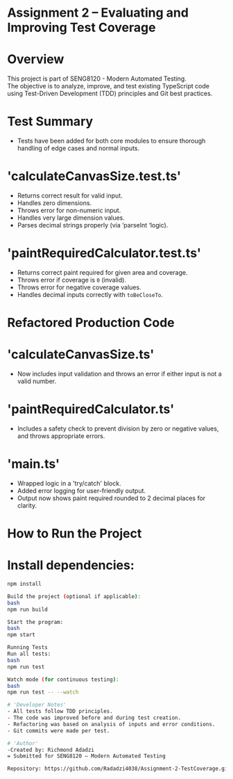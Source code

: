 # Assignment 2 – Evaluating and Improving Test Coverage

# Overview
This project is part of SENG8120 - Modern Automated Testing.  
The objective is to analyze, improve, and test existing TypeScript code using Test-Driven Development (TDD) principles and Git best practices.

# Test Summary
- Tests have been added for both core modules to ensure thorough handling of edge cases and normal inputs.

# 'calculateCanvasSize.test.ts'
- Returns correct result for valid input.
- Handles zero dimensions.
- Throws error for non-numeric input.
- Handles very large dimension values.
- Parses decimal strings properly (via ‘parseInt ‘logic).

# 'paintRequiredCalculator.test.ts'
- Returns correct paint required for given area and coverage.
- Throws error if coverage is `0` (invalid).
- Throws error for negative coverage values.
- Handles decimal inputs correctly with `toBeCloseTo`.

# Refactored Production Code

# 'calculateCanvasSize.ts'
- Now includes input validation and throws an error if either input is not a valid number.

# 'paintRequiredCalculator.ts'
- Includes a safety check to prevent division by zero or negative values, and throws appropriate errors.

# 'main.ts'
- Wrapped logic in a 'try/catch' block.
- Added error logging for user-friendly output.
- Output now shows paint required rounded to 2 decimal places for clarity.

# How to Run the Project

# Install dependencies:
```bash
npm install

Build the project (optional if applicable):
bash
npm run build

Start the program:
bash
npm start

Running Tests
Run all tests:
bash
npm run test

Watch mode (for continuous testing):
bash
npm run test -- --watch

# 'Developer Notes'
- All tests follow TDD principles.
- The code was improved before and during test creation.
- Refactoring was based on analysis of inputs and error conditions.
- Git commits were made per test.

# 'Author'
-Created by: Richmond Adadzi
= Submitted for SENG8120 – Modern Automated Testing

Repository: https://github.com/Radadzi4038/Assignment-2-TestCoverage.git
